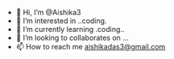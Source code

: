 - 👋 Hi, I’m @Aishika3
- 👀 I’m interested in ..coding.
- 🌱 I’m currently learning .coding..
- 💞️ I’m looking to collaborates on ...
- 📫 How to reach me aishikadas3@gmail.com

<!---
Aishika3/Aishika3 is a ✨ special ✨ repository because its `README.md` (this file) appears on your GitHub profile.
You can click the Preview link to take a look at your changes.
--->
